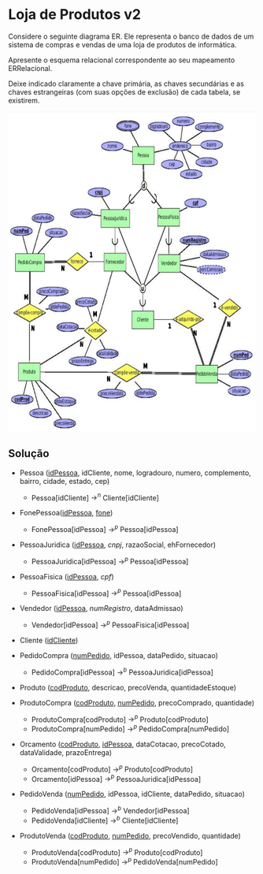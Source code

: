 # Loja de Produtos v2

Considere o seguinte diagrama ER. Ele representa o banco de dados de um sistema de compras e vendas de uma loja de produtos de informática. 

Apresente o esquema relacional correspondente ao seu mapeamento ERRelacional. 

Deixe indicado claramente a chave primária, as chaves secundárias e as chaves estrangeiras (com suas opções de exclusão) de cada tabela, se existirem.

<p align="center">
    <img src="../readmeImg/04_enunciado.png" width="900px" height="650px">
</p>

## Solução

* Pessoa (<ins>idPessoa</ins>, idCliente, nome, logradouro, numero, complemento, bairro, cidade, estado, cep)
    * Pessoa[idCliente] $\rightarrow ^{n}$ Cliente[idCliente]

* FonePessoa(<ins>idPessoa</ins>, <ins>fone</ins>)
    * FonePessoa[idPessoa] $\rightarrow ^{p}$ Pessoa[idPessoa]

* PessoaJuridica (<ins>idPessoa</ins>, *cnpj*, razaoSocial, ehFornecedor)
    * PessoaJuridica[idPessoa] $\rightarrow ^{p}$ Pessoa[idPessoa]

* PessoaFisica (<ins>idPessoa</ins>, *cpf*)
    * PessoaFisica[idPessoa] $\rightarrow ^{p}$ Pessoa[idPessoa]

* Vendedor (<ins>idPessoa</ins>, *numRegistro*, dataAdmissao)
    * Vendedor[idPessoa] $\rightarrow ^{p}$ PessoaFisica[idPessoa]

* Cliente (<ins>idCliente</ins>)

* PedidoCompra (<ins>numPedido</ins>, idPessoa, dataPedido, situacao)
    * PedidoCompra[idPessoa] $\rightarrow ^{b}$ PessoaJuridica[idPessoa]

* Produto (<ins>codProduto</ins>, descricao, precoVenda, quantidadeEstoque)

* ProdutoCompra (<ins>codProduto</ins>, <ins>numPedido</ins>, precoComprado, quantidade)
    * ProdutoCompra[codProduto] $\rightarrow ^{p}$ Produto[codProduto]
    * ProdutoCompra[numPedido] $\rightarrow ^{p}$ PedidoCompra[numPedido]

* Orcamento (<ins>codProduto</ins>, <ins>idPessoa</ins>, dataCotacao, precoCotado, dataValidade, prazoEntrega)
    * Orcamento[codProduto] $\rightarrow ^{p}$ Produto[codProduto]
    * Orcamento[idPessoa] $\rightarrow ^{p}$ PessoaJuridica[idPessoa]

* PedidoVenda (<ins>numPedido</ins>, idPessoa, idCliente, dataPedido, situacao)
    * PedidoVenda[idPessoa] $\rightarrow ^{b}$ Vendedor[idPessoa]
    * PedidoVenda[idCliente] $\rightarrow ^{b}$ Cliente[idCliente]

* ProdutoVenda (<ins>codProduto</ins>, <ins>numPedido</ins>, precoVendido, quantidade)
    * ProdutoVenda[codProduto] $\rightarrow ^{p}$ Produto[codProduto]
    * ProdutoVenda[numPedido] $\rightarrow ^{p}$ PedidoVenda[numPedido]